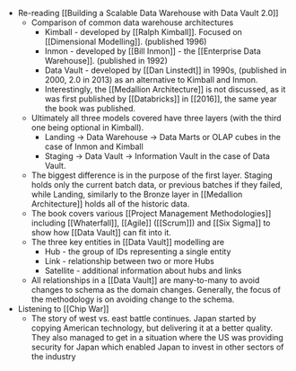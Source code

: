 - Re-reading [[Building a Scalable Data Warehouse with Data Vault 2.0]]
	- Comparison of common data warehouse architectures
		- Kimball - developed by [[Ralph Kimball]]. Focused on [[Dimensional Modelling]]. (published 1996)
		- Inmon - developed by [[Bill Inmon]] - the [[Enterprise Data Warehouse]]. (published in 1992)
		- Data Vault - developed by [[Dan Linstedt]] in 1990s, (published in 2000, 2.0 in 2013) as an alternative to Kimball and Inmon.
		- Interestingly, the [[Medallion Architecture]] is not discussed, as it was first published by [[Databricks]] in [[2016]], the same year the book was published.
	- Ultimately all three models covered have three layers (with the third one being optional in Kimball).
		- Landing -> Data Warehouse -> Data Marts or OLAP cubes in the case of Inmon and Kimball
		- Staging -> Data Vault -> Information Vault in the case of Data Vault.
	- The biggest difference is in the purpose of the first layer. Staging holds only the current batch data, or previous batches if they failed, while Landing, similarly to the Bronze layer in [[Medallion Architecture]] holds all of the historic data.
	- The book covers various [[Project Management Methodologies]] including [[Whaterfall]], [[Agile]] ([[Scrum]]) and [[Six Sigma]] to show how [[Data Vault]] can fit into it.
	- The three key entities in [[Data Vault]] modelling are
		- Hub - the group of IDs representing a single entity
		- Link - relationship between two or more Hubs
		- Satellite - additional information about hubs and links
	- All relationships in a [[Data Vault]] are many-to-many to avoid changes to schema as the domain changes. Generally, the focus of the methodology is on avoiding change to the schema.
- Listening to [[Chip War]]
	- The story of west vs. east battle continues. Japan started by copying American technology, but delivering it at a better quality. They also managed to get in a situation where the US was providing security for Japan which enabled Japan to invest in other sectors of the industry